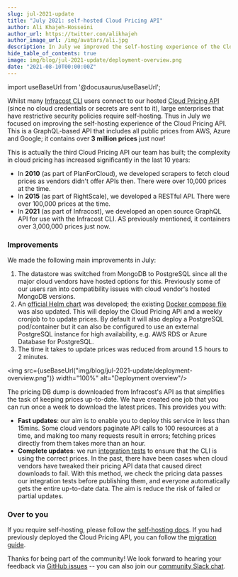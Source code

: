 ```yaml
---
slug: jul-2021-update
title: "July 2021: self-hosted Cloud Pricing API"
author: Ali Khajeh-Hosseini
author_url: https://twitter.com/alikhajeh
author_image_url: /img/avatars/ali.jpg
description: In July we improved the self-hosting experience of the Cloud Pricing API. This is open source GraphQL-based API that includes all 3M public prices from AWS, Azure and Google!
hide_table_of_contents: true
image: img/blog/jul-2021-update/deployment-overview.png
date: "2021-08-10T00:00:00Z"
---
```


import useBaseUrl from '@docusaurus/useBaseUrl';

Whilst many [Infracost CLI](https://github.com/infracost/infracost) users connect to our hosted [Cloud Pricing API](https://github.com/infracost/cloud-pricing-api) (since no cloud credentials or secrets are sent to it), large enterprises that have restrictive security policies require self-hosting. Thus in July we focused on improving the self-hosting experience of the Cloud Pricing API. This is a GraphQL-based API that includes all public prices from AWS, Azure and Google; it contains over **3 million prices** just now!

<!--truncate-->

This is actually the third Cloud Pricing API our team has built; the complexity in cloud pricing has increased significantly in the last 10 years:
- In **2010** (as part of PlanForCloud), we developed scrapers to fetch cloud prices as vendors didn't offer APIs then. There were over 10,000 prices at the time.
- In **2015** (as part of RightScale), we developed a RESTful API. There were over 100,000 prices at the time.
- In **2021** (as part of Infracost), we developed an open source GraphQL API for use with the Infracost CLI. AS previously mentioned, it containers over 3,000,000 prices just now.

### Improvements

We made the following main improvements in July:
1. The datastore was switched from MongoDB to PostgreSQL since all the major cloud vendors have hosted options for this. Previously some of our users ran into compatibility issues with cloud vendor's hosted MongoDB versions.
2. An [official Helm chart](https://github.com/infracost/helm-charts) was developed; the existing [Docker compose file](https://github.com/infracost/cloud-pricing-api#docker-compose) was also updated. This will deploy the Cloud Pricing API and a weekly cronjob to to update prices. By default it will also deploy a PostgreSQL pod/container but it can also be configured to use an external PostgreSQL instance for high availability, e.g. AWS RDS or Azure Database for PostgreSQL.
3. The time it takes to update prices was reduced from around 1.5 hours to 2 minutes.

<img src={useBaseUrl("img/blog/jul-2021-update/deployment-overview.png")} width="100%" alt="Deployment overview"/>

The pricing DB dump is downloaded from Infracost's API as that simplifies the task of keeping prices up-to-date. We have created one job that you can run once a week to download the latest prices. This provides you with:
- **Fast updates**: our aim is to enable you to deploy this service in less than 15mins. Some cloud vendors paginate API calls to 100 resources at a time, and making too many requests result in errors; fetching prices directly from them takes more than an hour.
- **Complete updates**: we run [integration tests](https://github.com/infracost/infracost/actions) to ensure that the CLI is using the correct prices. In the past, there have been cases when cloud vendors have tweaked their pricing API data that caused direct downloads to fail. With this method, we check the pricing data passes our integration tests before publishing them, and everyone automatically gets the entire up-to-date data. The aim is reduce the risk of failed or partial updates.

### Over to you

If you require self-hosting, please follow the [self-hosting docs](/docs/cloud_pricing_api/self_hosted). If you had previously deployed the Cloud Pricing API, you can follow the [migration guide](/docs/cloud_pricing_api/self_hosted#migration-from-old-version).

Thanks for being part of the community! We look forward to hearing your feedback via [GitHub issues](https://github.com/infracost/cloud-pricing-api/issues/) -- you can also join our [community Slack chat](https://www.infracost.io/community-chat).
